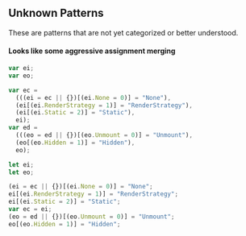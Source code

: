 ## Unknown Patterns

These are patterns that are not yet categorized or better understood.

#### Looks like some aggressive assignment merging

```js
var ei;
var eo;

var ec =
  (((ei = ec || {})[(ei.None = 0)] = "None"),
  (ei[(ei.RenderStrategy = 1)] = "RenderStrategy"),
  (ei[(ei.Static = 2)] = "Static"),
  ei);
var ed =
  (((eo = ed || {})[(eo.Unmount = 0)] = "Unmount"),
  (eo[(eo.Hidden = 1)] = "Hidden"),
  eo);
```

```js
let ei;
let eo;

(ei = ec || {})[(ei.None = 0)] = "None";
ei[(ei.RenderStrategy = 1)] = "RenderStrategy";
ei[(ei.Static = 2)] = "Static";
var ec = ei;
(eo = ed || {})[(eo.Unmount = 0)] = "Unmount";
eo[(eo.Hidden = 1)] = "Hidden";
```
